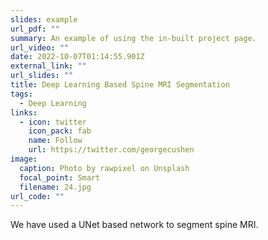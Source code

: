 ```yaml
---
slides: example
url_pdf: ""
summary: An example of using the in-built project page.
url_video: ""
date: 2022-10-07T01:14:55.901Z
external_link: ""
url_slides: ""
title: Deep Learning Based Spine MRI Segmentation
tags:
  - Deep Learning
links:
  - icon: twitter
    icon_pack: fab
    name: Follow
    url: https://twitter.com/georgecushen
image:
  caption: Photo by rawpixel on Unsplash
  focal_point: Smart
  filename: 24.jpg
url_code: ""
---
```

W﻿e have used a UNet based network to segment spine MRI.
